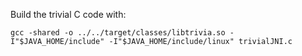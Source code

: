 Build the trivial C code with:

`
gcc -shared -o ../../target/classes/libtrivia.so -I"$JAVA_HOME/include" -I"$JAVA_HOME/include/linux" trivialJNI.c
`
